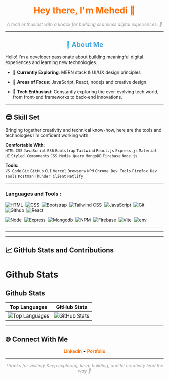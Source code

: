 ﻿<h1 align="center" style="color:#FF6D00; animation: fadeIn 2s ease-in-out;">Hey there, I'm Mehedi 👋</h1>
<p align="center" style="color:#9E9E9E; animation: fadeIn 2s ease-in-out;">
  <em>A tech enthusiast with a knack for building seamless digital experiences. 🌌</em>
</p>

 


---

<h2 style="color: #FF6D00; background: linear-gradient(to right, #36D1DC, #5B86E5); -webkit-background-clip: text; color: transparent; text-align: center;">🌟 About Me</h2>

Hello! I'm a developer passionate about building meaningful digital experiences and learning new technologies. 

- 🌱 **Currently Exploring**: MERN stack & UI/UX design principles
- 💬 **Areas of Focus**: JavaScript, React, nodejs and creative design.

- 🚀 **Tech Enthusiast**: Constantly exploring the ever-evolving tech world, from front-end frameworks to back-end innovations.
 

---

## 😎 Skill Set

Bringing together creativity and technical know-how, here are the tools and technologies I’m confident working with:

**Comfortable With:**  
`HTML` `CSS` `JavaScript` `ES6` `Bootstrap` `Tailwind` `React.js` `Express.js` `Material UI` `Styled Components` `CSS Media Query` `MongoDB` `Firebase` `Node.js`

**Tools:**  
`VS Code` `Git` `GitHub` `CLI` `Vercel` `Browsers` `NPM` `Chrome Dev Tools` `Firefox Dev Tools` `Postman` `Thunder Client` `Netlify`  

<hr>

 ###  Languages and Tools :
<div> 
  
   <img src="https://img.shields.io/badge/HTML5-E34F26.svg?style=for-the-badge&logo=HTML5&logoColor=white" title="HTML5" alt="HTML"/>&nbsp;
  <img src="https://img.shields.io/badge/CSS3-1572B6.svg?style=for-the-badge&logo=CSS3&logoColor=white"  title="CSS3" alt="CSS"/>&nbsp;
  <img src="https://img.shields.io/badge/Bootstrap-7952B3.svg?style=for-the-badge&logo=Bootstrap&logoColor=white"  title="Bootstrap" alt="Bootstrap"/>&nbsp;
   <img src="https://img.shields.io/badge/Tailwind%20CSS-06B6D4.svg?style=for-the-badge&logo=Tailwind-CSS&logoColor=white"  title="Tailwind" alt="Tailwind CSS"/>&nbsp;
  <img src="https://img.shields.io/badge/JavaScript-F7DF1E.svg?style=for-the-badge&logo=JavaScript&logoColor=black" title="JavaScript" alt="JavaScript"/>&nbsp;
   <img src="https://img.shields.io/badge/Git-F05032.svg?style=for-the-badge&logo=Git&logoColor=white" title="Git" alt="Git" />&nbsp;
  <img src="https://img.shields.io/badge/GitHub-181717.svg?style=for-the-badge&logo=GitHub&logoColor=white" title="Github" alt="Github" />&nbsp;
  <img src="https://img.shields.io/badge/React-61DAFB.svg?style=for-the-badge&logo=React&logoColor=black" title="React" alt="React"/>&nbsp;

  <img src="https://img.shields.io/badge/Node.js-339933.svg?style=for-the-badge&logo=nodedotjs&logoColor=white" title="Node" alt="Node" />&nbsp;
  <img src="https://img.shields.io/badge/Express-000000.svg?style=for-the-badge&logo=Express&logoColor=white" title="Express" alt="Express"/>&nbsp;
  <img src="https://img.shields.io/badge/MongoDB-47A248.svg?style=for-the-badge&logo=MongoDB&logoColor=white" title="Mongodb" alt="Mongodb"/>&nbsp;
  <img src="https://img.shields.io/badge/npm-CB3837.svg?style=for-the-badge&logo=npm&logoColor=white" title="NPM" alt="NPM"/>&nbsp;
  <img src="https://img.shields.io/badge/Firebase-FFCA28.svg?style=for-the-badge&logo=Firebase&logoColor=black" title="Firebase" alt="Firebase"/>&nbsp;
  <img src="https://img.shields.io/badge/Vite-646CFF.svg?style=for-the-badge&logo=Vite&logoColor=white" title="Vite" alt="Vite"/>&nbsp;
  <img src="https://img.shields.io/badge/.ENV-ECD53F.svg?style=for-the-badge&logo=dotenv&logoColor=black" title="env" alt="env"/>&nbsp;
  
  
</div>
<hr>
<a href="https://docs.google.com/document/d/1gH-szU1aWrpSC1xykt6wUk5JrTs7DPVxeOEWjKrntvU/edit?usp=sharing" style="text-decoration: none"  target="_blank" style="background:green;border:1px solid green;">

 <!-- <img src="https://i.ibb.co/SrqYy2L/btn.png" style="display:block;margin-top:20px;margin-left:auto;margin-right:auto;width:300px;max-width:80%;height:auto;" alt="dnld" border="0">
  Resume -->
  </a>
<hr>

<hr>

## 📈 GitHub Stats and Contributions

#   Github Stats

 ## Github Stats

| Top Languages | GitHub Stats |
|:---:|:---:|
| ![Top Languages](https://github-readme-stats.vercel.app/api/top-langs/?username=mehedifiz&theme=transparent&hide_border=true&include_all_commits=true&count_private=true&layout=compact) | ![GitHub Stats](https://github-readme-stats.vercel.app/api?username=mehedifiz&theme=transparent&hide_border=true&include_all_commits=true&count_private=false) |





---



## 🌐 Connect With Me

<p align="center">
  <a href="https://www.linkedin.com/in/mehedi-hasan-shanto-8785b3277/" style="color:#FF6D00; font-weight: bold; text-decoration: none;">LinkedIn</a> • 
  <a href="https://mehedishanto.web.app/" style="color:#FF6D00; font-weight: bold; text-decoration: none;">Portfolio</a>
</p>

---

<p align="center" style="color:#9E9E9E; font-style: italic;">
  Thanks for visiting! Keep exploring, keep building, and let creativity lead the way 🌌
</p>
